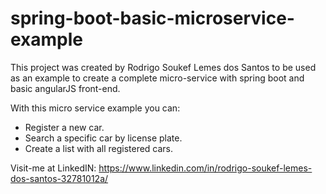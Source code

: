 # spring-boot-basic-microservice-example
This project was created by Rodrigo Soukef Lemes dos Santos to be used as an example to create a complete micro-service with spring boot and basic angularJS front-end.

With this micro service example you can:

- Register a new car.
- Search a specific car by license plate.
- Create a list with all registered cars.

Visit-me at LinkedIN:
https://www.linkedin.com/in/rodrigo-soukef-lemes-dos-santos-32781012a/
